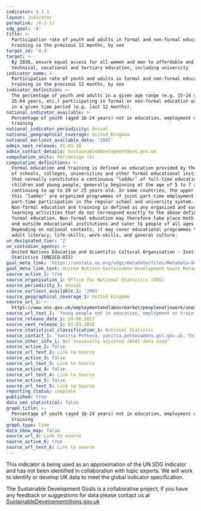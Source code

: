```yaml
---
indicator: 4.3.1
layout: indicator
permalink: /4-3-1/
sdg_goal: '4'
title: >-
  Participation rate of youth and adults in formal and non-formal education and
  training in the previous 12 months, by sex
target_id: '4.3'
target: >-
  By 2030, ensure equal access for all women and men to affordable and quality
  technical, vocational and tertiary education, including university
indicator_name: >-
  Participation rate of youth and adults in formal and non-formal education and
  training in the previous 12 months, by sex
indicator_definition: >-
  The percentage of youth and adults in a given age range (e.g. 15-24 years,
  25-64 years, etc.) participating in formal or non-formal education or training
  in a given time period (e.g. last 12 months).
national_indicator_available: >-
  Percentage of youth (aged 16-24 years) not in education, employment or
  training
national_indicator_periodicity: Annual
national_geographical_coverage: United Kingdom
national_earliest_available_data: '2002'
admin_next_release: 01-03-18
admin_contact_details: SustainableDevelopment@ons.gov.uk
computation_units: Percentage (%)
computation_definitions: >-
  Formal education and training is defined as education provided by the system
  of schools, colleges, universities and other formal educational institutions
  that normally constitutes a continuous ‘ladder’ of full-time education for
  children and young people, generally beginning at the age of 5 to 7 and
  continuing to up to 20 or 25 years old. In some countries, the upper parts of
  this ‘ladder’ are organized programmes of joint part-time employment and
  part-time participation in the regular school and university system.
  Non-formal education and training is defined as any organized and sustained
  learning activities that do not correspond exactly to the above definition of
  formal education. Non-formal education may therefore take place both within
  and outside educational institutions and cater to people of all ages.
  Depending on national contexts, it may cover educational programmes to impart
  adult literacy, life-skills, work-skills, and general culture.
un_designated_tier: '2'
un_custodian_agency: >-
  United Nations Education and Scientific Cultural Organisation - Institute of
  Statistics (UNESCO-UIS)
goal_meta_link: 'https://unstats.un.org/sdgs/metadata/files/Metadata-04-03-01.pdf'
goal_meta_link_text: United Nations Sustainable Development Goals Metadata (PDF 210 KB)
source_active_1: true
source_organisation_1: Office for National Statistics (ONS)
source_periodicity_1: Annual
source_earliest_available_1: '2001'
source_geographical_coverage_1: United Kingdom
source_url_1: >-
  https://www.ons.gov.uk/employmentandlabourmarket/peoplenotinwork/unemployment/datasets/youngpeoplenotineducationemploymentortrainingneettable1
source_url_text_1: 'Young people not in education, employment or training (NEET)'
source_release_date_1: 24-08-2017
source_next_release_1: 01-03-2018
source_statistical_classification_1: National Statistic
source_contact_1: 'Yanitsa Petkova, yanitsa.petkova@ons.gsi.gov.uk, Telephone +44 (0)1633 451599'
source_other_info_1: Not seasonally adjusted (NSA) data used'
source_active_2: false
source_url_text_2: Link to Source
source_active_3: false
source_url_text_3: Link to Source
source_active_4: false
source_url_text_4: Link to Source
source_active_5: false
source_url_text_5: Link to Source
reporting_status: complete
published: true
data_non_statistical: false
graph_title: >-
  Percentage of youth (aged 16-24 years) not in education, employment or
  training
graph_type: line
data_show_map: false
source_url_3: Link to source
source_active_6: true
source_url_text_6: Link to source
---
```

This indicator is being used as an approximation of the UN SDG Indicator and has not been identified in collaboration with topic experts. We will work to identify or develop UK data to meet the global indicator specification.
  
The Sustainable Development Goals is a collaborative project, if you have any feedback or suggestions for data please contact us at <SustainableDevelopment@ons.gov.uk>
